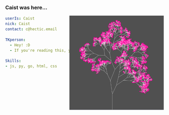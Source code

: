 ### Caist was here...

<img align="right" alt="a" width="300px" height="300px" src="https://raw.githubusercontent.com/TKperson/TKperson/main/assets/a.png" />

```yaml
userIs: Caist
nick: Caist
contact: c@hectic.email

TKperson:
  - Hey! :D
  - If you're reading this, you're probably here to take my code and repurpose it.

Skills:
- js, py, go, html, css
```


